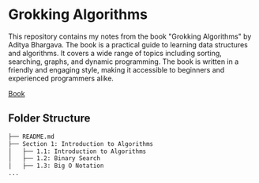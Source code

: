 # Grokking Algorithms 

This repository contains my notes from the book "Grokking Algorithms" by Aditya Bhargava. The book is a practical guide to learning data structures and algorithms. It covers a wide range of topics including sorting, searching, graphs, and dynamic programming. The book is written in a friendly and engaging style, making it accessible to beginners and experienced programmers alike.

[Book](https://t.me/davron_coder/459)

## Folder Structure

```bash
├── README.md
├── Section 1: Introduction to Algorithms
│   ├── 1.1: Introduction to Algorithms
│   ├── 1.2: Binary Search
│   ├── 1.3: Big O Notation
...

```